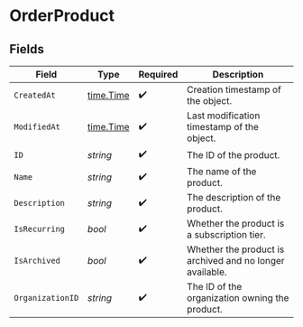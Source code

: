 # OrderProduct


## Fields

| Field                                                    | Type                                                     | Required                                                 | Description                                              |
| -------------------------------------------------------- | -------------------------------------------------------- | -------------------------------------------------------- | -------------------------------------------------------- |
| `CreatedAt`                                              | [time.Time](https://pkg.go.dev/time#Time)                | :heavy_check_mark:                                       | Creation timestamp of the object.                        |
| `ModifiedAt`                                             | [time.Time](https://pkg.go.dev/time#Time)                | :heavy_check_mark:                                       | Last modification timestamp of the object.               |
| `ID`                                                     | *string*                                                 | :heavy_check_mark:                                       | The ID of the product.                                   |
| `Name`                                                   | *string*                                                 | :heavy_check_mark:                                       | The name of the product.                                 |
| `Description`                                            | *string*                                                 | :heavy_check_mark:                                       | The description of the product.                          |
| `IsRecurring`                                            | *bool*                                                   | :heavy_check_mark:                                       | Whether the product is a subscription tier.              |
| `IsArchived`                                             | *bool*                                                   | :heavy_check_mark:                                       | Whether the product is archived and no longer available. |
| `OrganizationID`                                         | *string*                                                 | :heavy_check_mark:                                       | The ID of the organization owning the product.           |
